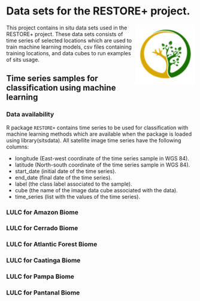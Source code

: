 Data sets for the RESTORE+ project.
================

<img src="inst/extdata/sticker/restoreplus_sticker.png" alt="RESTORE+ icon" align="right" height="160" width="160"/>

This project contains in situ data sets used in the RESTORE+ project. These data sets consists of time series of selected locations which are used to train machine learning models, csv files containing training locations, and data cubes to run examples of sits usage.

## Time series samples for classification using machine learning

### Data availability

R package `RESTORE+` contains time series to be used for classification with machine learning methods which are available when the package is loaded using library(sitsdata). All satellite image time series have the following columns:

- longitude (East-west coordinate of the time series sample in WGS 84).
- latitude (North-south coordinate of the time series sample in WGS 84).
- start_date (initial date of the time series).
- end_date (final date of the time series).
- label (the class label associated to the sample).
- cube (the name of the image data cube associated with the data).
- time_series (list with the values of the time series).

### LULC for Amazon Biome


### LULC for Cerrado Biome


### LULC for Atlantic Forest Biome


### LULC for Caatinga Biome


### LULC for Pampa Biome


### LULC for Pantanal Biome


